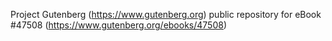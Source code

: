 Project Gutenberg (https://www.gutenberg.org) public repository for
eBook #47508 (https://www.gutenberg.org/ebooks/47508)
